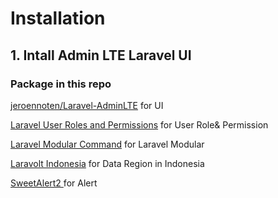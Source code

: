 # Installation

## 1. Intall Admin LTE Laravel UI


### Package in this repo

[jeroennoten/Laravel-AdminLTE](https://github.com/jeroennoten/Laravel-AdminLTE/wiki) for UI

[Laravel User Roles and Permissions](https://www.itsolutionstuff.com/post/laravel-8-user-roles-and-permissions-tutorialexample.html) for User Role& Permission

[Laravel Modular Command](https://nwidart.com/laravel-modules/v6/advanced-tools/artisan-commands) for Laravel Modular

[Laravolt Indonesia](https://github.com/laravolt/indonesia) for Data Region in Indonesia

[SweetAlert2 ](https://github.com/realrashid/sweet-alert) for Alert
